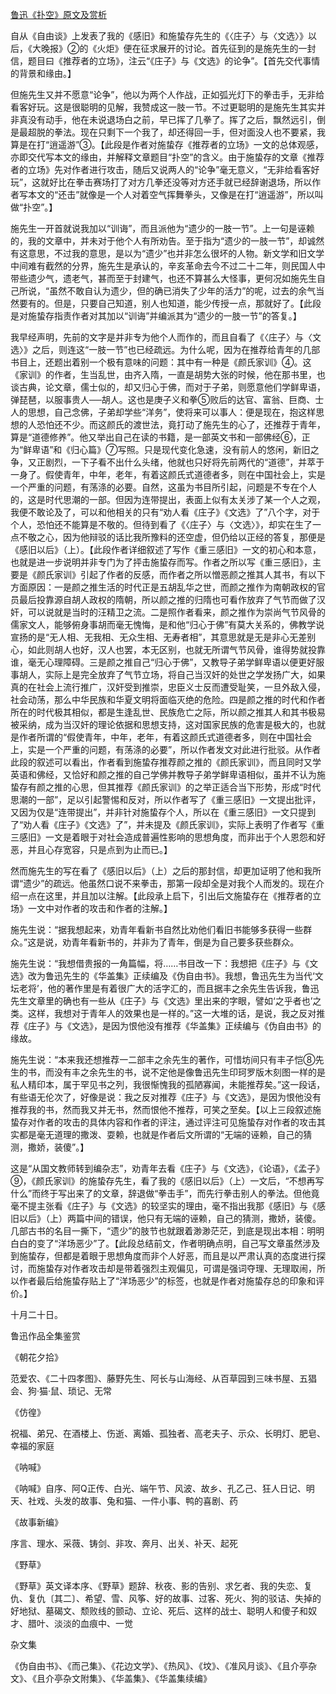 [鲁迅《扑空》原文及赏析](https://www.vrrw.net/wx/8241.html)

自从《自由谈》上发表了我的《感旧》和施蛰存先生的《〈庄子〉与〈文选〉》以后，《大晚报》②的《火炬》便在征求展开的讨论。首先征到的是施先生的一封信，题目曰《推荐者的立场》，注云“《庄子》与《文选》的论争”。【首先交代事情的背景和缘由。】

但施先生又并不愿意“论争”，他以为两个人作战，正如弧光灯下的拳击手，无非给看客好玩。这是很聪明的见解，我赞成这一肢一节。不过更聪明的是施先生其实并非真没有动手，他在未说退场白之前，早已挥了几拳了。挥了之后，飘然远引，倒是最超脱的拳法。现在只剩下一个我了，却还得回一手，但对面没人也不要紧，我算是在打“逍遥游”③。【此段是作者对施蛰存《推荐者的立场》一文的总体观感，亦即交代写本文的缘由，并解释文章题目“扑空”的含义。由于施蛰存的文章《推荐者的立场》先对作者进行攻击，随后又说两人的“论争”毫无意义，“无非给看客好玩”，这就好比在拳击赛场打了对方几拳还没等对方还手就已经辞谢退场，所以作者写本文的“还击”就像是一个人对着空气挥舞拳头，又像是在打“逍遥游”，所以叫做“扑空”。】



施先生一开首就说我加以“训诲”，而且派他为“遗少的一肢一节”。上一句是诬赖的，我的文章中，并未对于他个人有所劝告。至于指为“遗少的一肢一节”，却诚然有这意思，不过我的意思，是以为“遗少”也并非怎么很坏的人物。新文学和旧文学中间难有截然的分界，施先生是承认的，辛亥革命去今不过二十二年，则民国人中带些遗少气，遗老气，甚而至于封建气，也还不算甚么大怪事，更何况如施先生自己所说，“虽然不敢自认为遗少，但的确已消失了少年的活力”的呢，过去的余气当然要有的。但是，只要自己知道，别人也知道，能少传授一点，那就好了。【此段是对施蛰存指责作者对其加以“训诲”并编派其为“遗少的一肢一节”的答复。】

我早经声明，先前的文字是并非专为他个人而作的，而且自看了《〈庄子〉与〈文选〉》之后，则连这“一肢一节”也已经疏远。为什么呢，因为在推荐给青年的几部书目上，还题出着别一个极有意味的问题：其中有一种是《颜氏家训》④。这《家训》的作者，生当乱世，由齐入隋，一直是胡势大张的时候，他在那书里，也谈古典，论文章，儒士似的，却又归心于佛，而对于子弟，则愿意他们学鲜卑语，弹琵琶，以服事贵人──胡人。这也是庚子义和拳⑤败后的达官、富翁、巨商、士人的思想，自己念佛，子弟却学些“洋务”，使将来可以事人：便是现在，抱这样思想的人恐怕还不少。而这颜氏的渡世法，竟打动了施先生的心了，还推荐于青年，算是“道德修养”。他又举出自己在读的书籍，是一部英文书和一部佛经⑥，正为“鲜卑语”和《归心篇》⑦写照。只是现代变化急速，没有前人的悠闲，新旧之争，又正剧烈，一下子看不出什么头绪，他就也只好将先前两代的“道德”，并萃于一身了。假使青年，中年，老年，有着这颜氏式道德者多，则在中国社会上，实是一个严重的问题，有荡涤的必要。自然，这虽为书目所引起，问题是不专在个人的，这是时代思潮的一部。但因为连带提出，表面上似有太关涉了某一个人之观，我便不敢论及了，可以和他相关的只有“劝人看《庄子》《文选》了”八个字，对于个人，恐怕还不能算是不敬的。但待到看了《〈庄子〉与〈文选〉》，却实在生了一点不敬之心，因为他辩驳的话比我所豫料的还空虚，但仍给以正经的答复，那便是《感旧以后》（上）。【此段作者详细叙述了写作《重三感旧》一文的初心和本意，也就是进一步说明并非专门为了抨击施蛰存而写。作者之所以写《重三感旧》，主要是《颜氏家训》引起了作者的反感，而作者之所以憎恶颜之推其人其书，有以下方面原因：一是颜之推生活的时代正是五胡乱华之世，而颜之推作为南朝政权的官员最后投靠源自胡人政权的隋朝，所以颜之推的归隋也可看作放弃了气节而做了汉奸，可以说就是当时的汪精卫之流。二是照作者看来，颜之推作为崇尚气节风骨的儒家文人，能够俯身事胡而毫无愧悔，是和他“归心于佛”有莫大关系的，佛教学说宣扬的是“无人相、无我相、无众生相、无寿者相”，其意思就是无是非心无差别心，如此则胡人也好，汉人也罢，本无区别，也就无所谓气节风骨，谁得势就投靠谁，毫无心理障碍。三是颜之推自己“归心于佛”，又教导子弟学鲜卑语以便更好服事胡人，实际上是完全放弃了气节立场，将自己当汉奸的处世之学发扬广大，如果真的在社会上流行推广，汉奸受到推崇，忠臣义士反而遭受耻笑，一旦外敌入侵，社会动荡，那么中华民族和华夏文明将面临灭绝的危险。四是颜之推的时代和作者所在的时代极其相似，都是生逢乱世、民族危亡之际，所以颜之推其人和其书极易被采纳，成为当汉奸的理论依据和思想支持，这对国家民族的危害是极大的，也就是作者所谓的“假使青年，中年，老年，有着这颜氏式道德者多，则在中国社会上，实是一个严重的问题，有荡涤的必要”，所以作者发文对此进行批驳。从作者此段的叙述可以看出，作者看到施蛰存推荐颜之推的《颜氏家训》，而且同时又学英语和佛经，又恰好和颜之推的自己学佛并教导子弟学鲜卑语相似，虽并不认为施蛰存有颜之推的心思，但其推荐《颜氏家训》的之举正适合当下形势，形成“时代思潮的一部”，足以引起警惕和反对，所以作者写了《重三感旧》一文提出批评，又因为仅是“连带提出”，并非针对施蛰存个人，所以在《重三感旧》一文只提到了“劝人看《庄子》《文选》了”，并未提及《颜氏家训》，实际上表明了作者写《重三感旧》一文是着眼于对社会造成普遍性影响的思想角度，而非出于个人恩怨和好恶，并且心存宽容，只是点到为止而已。】

然而施先生的写在看了《感旧以后》（上）之后的那封信，却更加证明了他和我所谓“遗少”的疏远。他虽然口说不来拳击，那第一段却全是对我个人而发的。现在介绍一点在这里，并且加以注解。【此段承上启下，引出后文施蛰存在《推荐者的立场》一文中对作者的攻击和作者的注解。】

施先生说：“据我想起来，劝青年看新书自然比劝他们看旧书能够多获得一些群众。”这是说，劝青年看新书的，并非为了青年，倒是为自己要多获些群众。

施先生说：“我想借贵报的一角篇幅，将……书目改一下：我想把《庄子》与《文选》改为鲁迅先生的《华盖集》正续编及《伪自由书》。我想，鲁迅先生为当代‘文坛老将’，他的著作里是有着很广大的活字汇的，而且据丰之余先生告诉我，鲁迅先生文章里的确也有一些从《庄子》与《文选》里出来的字眼，譬如‘之乎者也’之类。这样，我想对于青年人的效果也是一样的。”这一大堆的话，是说，我之反对推荐《庄子》与《文选》，是因为恨他没有推荐《华盖集》正续编与《伪自由书》的缘故。

施先生说：“本来我还想推荐一二部丰之余先生的著作，可惜坊间只有丰子恺⑧先生的书，而没有丰之余先生的书，说不定他是像鲁迅先生印珂罗版木刻图一样的是私人精印本，属于罕见书之列，我很惭愧我的孤陋寡闻，未能推荐矣。”这一段话，有些语无伦次了，好像是说：我之反对推荐《庄子》与《文选》，是因为恨他没有推荐我的书，然而我又并无书，然而恨他不推荐，可笑之至矣。【以上三段叙述施蛰存对作者的攻击的具体内容和作者的评注，通过评注可见施蛰存对作者的攻击其实都是毫无道理的撒泼、耍赖，也就是作者后文所谓的“无端的诬赖，自己的猜测，撒娇，装傻”。】

这是“从国文教师转到编杂志”，劝青年去看《庄子》与《文选》，《论语》，《孟子》⑨，《颜氏家训》的施蛰存先生，看了我的《感旧以后》（上）一文后，“不想再写什么”而终于写出来了的文章，辞退做“拳击手”，而先行拳击别人的拳法。但他竟毫不提主张看《庄子》与《文选》的较坚实的理由，毫不指出我那《感旧》与《感旧以后》（上）两篇中间的错误，他只有无端的诬赖，自己的猜测，撒娇，装傻。几部古书的名目一撕下，“遗少”的肢节也就跟着渺渺茫茫，到底是现出本相：明明白白的变了“洋场恶少”了。【此段总结前文，作者明确点明，自己写文章虽然涉及到施蛰存，但都是着眼于思想角度而非个人好恶，而且是以严肃认真的态度进行探讨，而施蛰存对作者攻击却是带着强烈主观偏见，可谓是强词夺理、无理取闹，所以作者最后给施蛰存贴上了“洋场恶少”的标签，也就是作者对施蛰存总的印象和评价。】

十月二十日。

鲁迅作品全集鉴赏

《朝花夕拾》

范爱农、《二十四孝图》、藤野先生、阿长与山海经、从百草园到三味书屋、五猖会、狗·猫·鼠、琐记、无常

《仿徨》

祝福、弟兄、在酒楼上、伤逝、离婚、孤独者、高老夫子、示众、长明灯、肥皂、幸福的家庭

《呐喊》

《呐喊》自序、阿Q正传、白光、端午节、风波、故乡、孔乙己、狂人日记、明天、社戏、头发的故事、兔和猫、一件小事、鸭的喜剧、药

《故事新编》

序言、理水、采薇、铸剑、非攻、奔月、出关、补天、起死

《野草》

《野草》英文译本序、《野草》题辞、秋夜、影的告别、求乞者、我的失恋、复仇、复仇〔其二〕、希望、雪、风筝、好的故事、过客、死火、狗的驳诘、失掉的好地狱、墓碣文、颓败线的颤动、立论、死后、这样的战士、聪明人和傻子和奴才、腊叶、淡淡的血痕中、一觉

杂文集

《伪自由书》、《而己集》、《花边文学》、《热风》、《坟》、《准风月谈》、《且介亭杂文》、《且介亭杂文附集》、《华盖集》、《华盖集续编》

